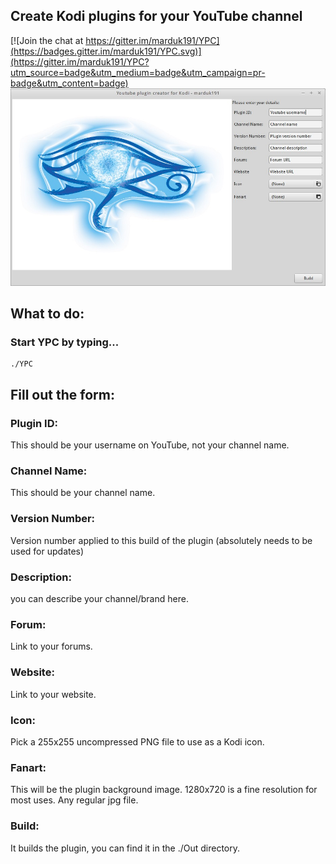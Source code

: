 ## Create Kodi plugins for your YouTube channel

[![Join the chat at https://gitter.im/marduk191/YPC](https://badges.gitter.im/marduk191/YPC.svg)](https://gitter.im/marduk191/YPC?utm_source=badge&utm_medium=badge&utm_campaign=pr-badge&utm_content=badge)
![](https://raw.githubusercontent.com/marduk191/wikiart/master/YPC.jpg)

## What to do:

### Start YPC by typing...
````
./YPC
````

## Fill out the form:

### Plugin ID:
This should be your username on YouTube, not your channel name.

### Channel Name:
This should be your channel name.

### Version Number:
Version number applied to this build of the plugin (absolutely needs to be used for updates)

### Description:
you can describe your channel/brand here.

### Forum:
Link to your forums.

### Website:
Link to your website.

### Icon:
Pick a 255x255 uncompressed PNG file to use as a Kodi icon.

### Fanart:
This will be the plugin background image. 1280x720 is a fine resolution for most uses. Any regular jpg file.

### Build:
It builds the plugin, you can find it in the ./Out directory.



